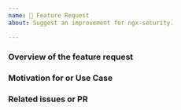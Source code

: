 ```yaml
---
name: 🚀 Feature Request
about: Suggest an improvement for ngx-security.

---
```


### Overview of the feature request

<!-- Explain the feature request -->

### Motivation for or Use Case

<!-- Explain why this new feature is important for you -->

### Related issues or PR

<!-- Has a similar feature request been asked for before? Please search both closed & open issues -->
